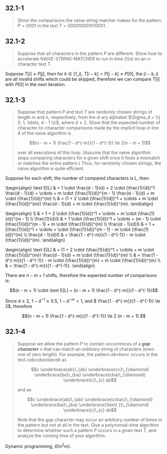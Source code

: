 ## 32.1-1

> Show the comparisons the naive string matcher makes for the pattern $P = 0001$ in the text $T = 000010001010001$.

## 32.1-2

> Suppose that all characters in the pattern $P$ are different. Show how to accelerate $\text{NAIVE-STRING-MATCHER}$ to run in time $O(n)$ on an $n$-character text $T$.

Suppose $T[i] \ne P[j]$, then for $k \in [1, j)$, $T[i - k] = P[j - k] \ne P[0]$, the $[i - k, i)$ are all invalid shifts which could be skipped, therefore we can compare $T[i]$ with $P[0]$ in the next iteration.

## 32.1-3

> Suppose that pattern $P$ and text $T$ are randomly chosen strings of length $m$ and $n$, respectively, from the $d$-ary alphabet $\Sigma_d = \\{ 0, 1, \ldots, d - 1 \\}$, where $d \ge 2$. Show that the expected number of character-to-character comparisons made by the implicit loop in line 4 of the naive algorithm is
>
> $$(n - m + 1) \frac{1 - d^{-m}}{1 - d^{-1}} \le 2(n - m + 1)$$
>
> over all executions of this loop. (Assume that the naive algorithm stops comparing characters for a given shift once it finds a mismatch or matches the entire pattern.) Thus, for randomly chosen strings, the naive algorithm is quite efficient.

Suppose for each shift, the number of compared characters is $L$, then:

\begin{align}
\text E[L] & = 1 \cdot \frac{d - 1}{d} + 2 \cdot (\frac{1}{d})^1 \frac{d - 1}{d} + \cdots + m \cdot (\frac{1}{d})^{m - 1} \frac{d - 1}{d} + m \cdot (\frac{1}{d})^{m} \\\\
           & = (1 + 2 \cdot (\frac{1}{d})^1 + \cdots + m \cdot (\frac{1}{d})^{m}) \frac{d - 1}{d} + m \cdot (\frac{1}{d})^{m}.
\end{align}

\begin{align}
                S & = 1 + 2 \cdot (\frac{1}{d})^1 + \cdots + m \cdot (\frac{1}{d})^{m - 1} \\\\
     \frac{1}{d}S & = 1 \cdot (\frac{1}{d})^1 + \cdots + (m - 1) \cdot (\frac{1}{d})^{m - 1} + m \cdot (\frac{1}{d})^{m} \\\\
 \frac{d - 1}{d}S & = 1 + (\frac{1}{d})^1 + \cdots + \cdot (\frac{1}{d})^{m - 1} - m \cdot (\frac{1}{d})^{m} \\\\
 \frac{d - 1}{d}S & = \frac{1 - d^{-m}}{1 - d^{-1}} - m \cdot (\frac{1}{d})^{m}.
\end{align}

\begin{align}
\text E[L] & = (1 + 2 \cdot (\frac{1}{d})^1 + \cdots + m \cdot (\frac{1}{d})^{m}) \frac{d - 1}{d} + m \cdot (\frac{1}{d})^{m} \\\\
           & = \frac{1 - d^{-m}}{1 - d^{-1}} - m \cdot (\frac{1}{d})^{m} + m \cdot (\frac{1}{d})^{m} \\\\
           & = \frac{1 - d^{-m}}{1 - d^{-1}}.
\end{align}

There are $n - m + 1$ shifts, therefore the expected number of comparisons is:

$$(n - m + 1) \cdot \text E[L] = (n - m + 1) \frac{1 - d^{-m}}{1 - d^{-1}}$$

Since $d \ge 2$, $1 - d^{-1} \ge 0.5$, $1 - d^{-m} < 1$, and $ \frac{1 - d^{-m}}{1 - d^{-1}} \le 2$, therefore 

$$(n - m + 1) \frac{1 - d^{-m}}{1 - d^{-1}} \le 2 (n - m + 1).$$

## 32.1-4

> Suppose we allow the pattern $P$ to contain occurrences of a ***gap character*** $\diamond$ that can match an _arbitrary_ string of characters (even one of zero length). For example, the pattern $ab\diamond ba\diamond c$ occurs in the text $cabccbacbacab$ as
>
> $$c \underbrace{ab}\_{ab} \underbrace{cc}\_{\diamond} \underbrace{ba}\_{ba} \underbrace{cba}\_{\diamond} \underbrace{c}\_{c} ab$$
>
> and as
>
> $$c \underbrace{ab}\_{ab} \underbrace{ccbac}\_{\diamond} \underbrace{ba}\_{ba} \underbrace{\text{ }}\_{\diamond} \underbrace{c}\_{c} ab$$
>
> Note that the gap character may occur an arbitrary number of times in the pattern but not at all in the text. Give a polynomial-time algorithm to determine whether such a pattern $P$ occurs in a given text $T$, and analyze the running time of your algorithm.

Dynamic programming, $\Theta(n^2 m)$.
